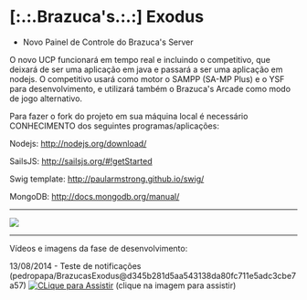 # [:.:.Brazuca's.:.:] Exodus
* Novo Painel de Controle do Brazuca's Server

O novo UCP funcionará em tempo real e incluindo o competitivo, que deixará de ser uma aplicação em java e passará a ser uma aplicação em nodejs.
O competitivo usará como motor o SAMPP (SA-MP Plus) e o YSF para desenvolvimento, e utilizará também o Brazuca's Arcade como modo de jogo alternativo.

Para fazer o fork do projeto em sua máquina local é necessário CONHECIMENTO dos seguintes programas/aplicações:

Nodejs: http://nodejs.org/download/

SailsJS: http://sailsjs.org/#!getStarted

Swig template: http://paularmstrong.github.io/swig/

MongoDB: http://docs.mongodb.org/manual/


<hr>
<img src="http://s17.postimg.org/df353qopb/Untitled.png">


<hr />

Vídeos e imagens da fase de desenvolvimento:

13/08/2014 - Teste de notificações (pedropapa/BrazucasExodus@d345b281d5aa543138da80fc711e5adc3cbe7a57)
[![CLique para Assistir](http://img.youtube.com/vi/nLAWkR9tETI/0.jpg)](https://www.youtube.com/watch?v=nLAWkR9tETI)
(clique na imagem para assistir)
